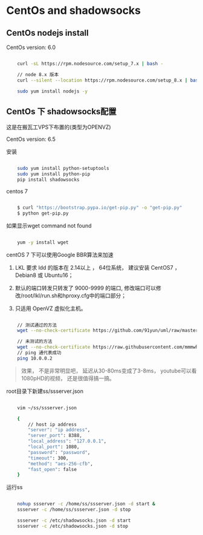 # CentOs and shadowsocks

## CentOs nodejs install

CentOs version: 6.0

```bash

    curl -sL https://rpm.nodesource.com/setup_7.x | bash -

    // node 8.x 版本
    curl --silent --location https://rpm.nodesource.com/setup_8.x | bash -

    sudo yum install nodejs -y
```

## CentOs 下 shadowsocks配置

这是在搬瓦工VPS下布置的(类型为OPENVZ)

CentOs version: 6.5

安装

```bash

    sudo yum install python-setuptools
    sudo yum install python-pip
    pip install shadowsocks
```

centos 7

```bash

    $ curl "https://bootstrap.pypa.io/get-pip.py" -o "get-pip.py"
    $ python get-pip.py
```

如果显示wget command not found

```bash

    yum -y install wget
```

centOS 7 下可以使用Google BBR算法来加速

1. LKL 要求 ldd 的版本在 2.14以上 ， 64位系统， 建议安装 CentOS7 ， Debian8 或 Ubuntu16； 

2. 默认的端口转发只转发了 9000-9999 的端口, 修改端口可以修改/root/lkl/run.sh和hproxy.cfg中的端口部分； 

3. 只适用 OpenVZ 虚拟化主机。 

```bash

    // 测试通过的方法
    wget --no-check-certificate https://github.com/91yun/uml/raw/master/lkl/install.sh && bash install.sh

    // 未测试的方法
    wget --no-check-certificate https://raw.githubusercontent.com/mmmwhy/LKL_BBR/master/lkl/install.sh && bash install.sh
    // ping 通代表成功
    ping 10.0.0.2
```

> 效果， 不是非常明显吧， 延迟从30-80ms变成了3-8ms， youtube可以看1080pHD的视频， 还是很值得搞一搞。 

root目录下新建ss/ssserver.json 

```bash

    vim ~/ss/ssserver.json

    {
        // host ip address
        "server": "ip address", 
        "server_port": 8388, 
        "local_address": "127.0.0.1", 
        "local_port": 1080, 
        "password": "password", 
        "timeout": 300, 
        "method": "aes-256-cfb", 
        "fast_open": false
    }
```

运行ss

```bash

    nohup ssserver -c /home/ss/ssserver.json -d start &
    ssserver -c /home/ss/ssserver.json -d stop

    ssserver -c /etc/shadowsocks.json -d start
    ssserver -c /etc/shadowsocks.json -d stop
```


